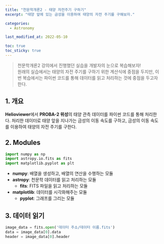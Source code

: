 ```yaml
---
title: "천문학개론2 - 태양 자전주기 구하기"
excerpt: "태양 앞에 있는 금성을 이용하여 태양의 자전 주기를 구해보자."

categories:
  - Astronomy

last_modified_at: 2022-05-10

toc: true
toc_sticky: true
---
```


> 천문학개론2 강의에서 진행했던 실습을 개발자의 눈으로 복습해보자!  
> 원래의 실습에서는 태양의 자전 주기를 구하기 위한 계산식에 중점을 두지만, 이번 복습에서는 파이썬 코드를 통해 데이터를 읽고 처리하는 것에 중점을 두고자 한다.

## 1. 개요

**Helioviewer**에서 **PROBA-2 위성**의 태양 관측 데이터를 파이썬 코드를 통해 처리한다.
처리한 데이터로 태양 앞을 지나가는 금성의 이동 속도를 구하고, 금성의 이동 속도를 이용하여 태양의 자전 주기를 구한다.

## 2. Modules

```python
import numpy as np
import astropy.io.fits as fits
import matplotlib.pyplot as plt
```

- **numpy**: 배열을 생성하고, 배열의 연산을 수행하는 모듈
- **astropy**: 천문학 데이터를 읽고 처리하는 모듈
  - **fits**: FITS 파일을 읽고 처리하는 모듈
- **matplotlib**: 데이터를 시각화해주는 모듈
  - **pyplot**: 그래프를 그리는 모듈

## 3. 데이터 읽기

```python
image_data = fits.open('데이터 주소/데이터 이름.fits')
data = image_data[0].data
header = image_data[0].header
```
